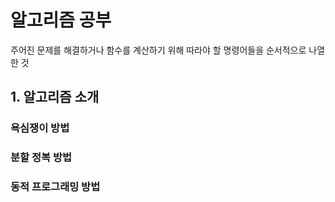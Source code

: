 # 알고리즘 공부
주어진 문제를 해결하거나 함수를 계산하기 위해 따라야 할 명령어들을 순서적으로 나열한 것

## 1. 알고리즘 소개

### 욕심쟁이 방법

### 분할 정복 방법

### 동적 프로그래밍 방법
